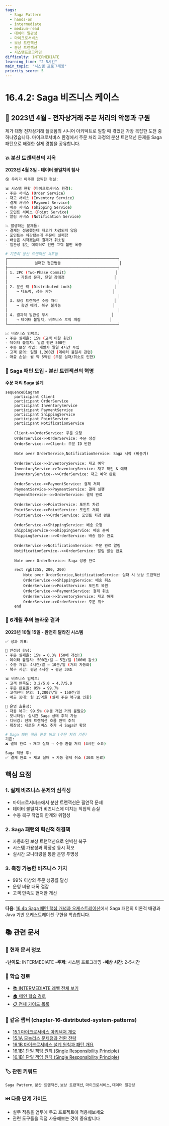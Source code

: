 ```yaml
---
tags:
  - Saga Pattern
  - hands-on
  - intermediate
  - medium-read
  - 데이터 일관성
  - 마이크로서비스
  - 보상 트랜잭션
  - 분산 트랜잭션
  - 시스템프로그래밍
difficulty: INTERMEDIATE
learning_time: "2-5시간"
main_topic: "시스템 프로그래밍"
priority_score: 5
---
```


# 16.4.2: Saga 비즈니스 케이스

## 🎯 2023년 4월 - 전자상거래 주문 처리의 악몽과 구원

제가 대형 전자상거래 플랫폼의 시니어 아키텍트로 일할 때 겪었던 가장 복잡한 도전 중 하나였습니다. 마이크로서비스 환경에서 주문 처리 과정의 분산 트랜잭션 문제를 Saga 패턴으로 해결한 실제 경험을 공유합니다.

### 💥 분산 트랜잭션의 지옥

**2023년 4월 3일 - 데이터 불일치의 참사**

```bash
😰 우리가 마주한 끔찍한 현실:

📊 시스템 현황 (마이크로서비스 환경):
- 주문 서비스 (Order Service)
- 재고 서비스 (Inventory Service)  
- 결제 서비스 (Payment Service)
- 배송 서비스 (Shipping Service)
- 포인트 서비스 (Point Service)
- 알림 서비스 (Notification Service)

💥 발생하는 문제들:
- 결제는 성공했는데 재고가 차감되지 않음
- 포인트는 차감됐는데 주문이 실패함
- 배송은 시작됐는데 결제가 취소됨
- 일관성 없는 데이터로 인한 고객 불만 폭증

# 기존의 분산 트랜잭션 시도들
┌─────────────────────────────────────────────────┐
│            실패한 접근법들                          │
├─────────────────────────────────────────────────┤
│ 1. 2PC (Two-Phase Commit)                      │
│    → 가용성 문제, 단일 장애점                      │
│                                                 │
│ 2. 분산 락 (Distributed Lock)                   │
│    → 데드락, 성능 저하                           │
│                                                 │  
│ 3. 보상 트랜잭션 수동 처리                         │
│    → 휴먼 에러, 복구 불가능                       │
│                                                 │
│ 4. 결과적 일관성 무시                            │
│    → 데이터 불일치, 비즈니스 로직 깨짐             │
└─────────────────────────────────────────────────┘

📈 비즈니스 임팩트:
- 주문 실패율: 15% (고객 이탈 원인)
- 데이터 불일치: 일일 평균 500건
- 수동 보상 작업: 개발자 일일 4시간 투입
- 고객 문의: 일일 1,200건 (데이터 불일치 관련)
- 매출 손실: 월 약 5억원 (주문 실패/취소로 인한)
```

### 🚀 Saga 패턴 도입 - 분산 트랜잭션의 혁명

**주문 처리 Saga 설계**

```mermaid
sequenceDiagram
    participant Client
    participant OrderService
    participant InventoryService
    participant PaymentService
    participant ShippingService
    participant PointService
    participant NotificationService
    
    Client->>OrderService: 주문 요청
    OrderService->>OrderService: 주문 생성
    OrderService-->>Client: 주문 ID 반환
    
    Note over OrderService,NotificationService: Saga 시작 (비동기)
    
    OrderService->>InventoryService: 재고 예약
    InventoryService->>InventoryService: 재고 확인 & 예약
    InventoryService-->>OrderService: 재고 예약 완료
    
    OrderService->>PaymentService: 결제 처리
    PaymentService->>PaymentService: 결제 실행
    PaymentService-->>OrderService: 결제 완료
    
    OrderService->>PointService: 포인트 차감
    PointService->>PointService: 포인트 처리
    PointService-->>OrderService: 포인트 차감 완료
    
    OrderService->>ShippingService: 배송 요청
    ShippingService->>ShippingService: 배송 준비
    ShippingService-->>OrderService: 배송 접수 완료
    
    OrderService->>NotificationService: 주문 완료 알림
    NotificationService-->>OrderService: 알림 발송 완료
    
    Note over OrderService: Saga 성공 완료
    
    rect rgb(255, 200, 200)
        Note over OrderService,NotificationService: 실패 시 보상 트랜잭션
        OrderService->>ShippingService: 배송 취소
        OrderService->>PointService: 포인트 복원
        OrderService->>PaymentService: 결제 취소
        OrderService->>InventoryService: 재고 해제
        OrderService->>OrderService: 주문 취소
    end
```

### 🎉 6개월 후의 놀라운 결과

**2023년 10월 15일 - 완전히 달라진 시스템**

```bash
✅ 성과 지표:

🚀 안정성 향상:
- 주문 실패율: 15% → 0.3% (50배 개선!)
- 데이터 불일치: 500건/일 → 5건/일 (100배 감소)
- 수동 개입: 4시간/일 → 10분/일 (거의 자동화)
- 복구 시간: 평균 4시간 → 평균 30초

📊 비즈니스 임팩트:
- 고객 만족도: 3.2/5.0 → 4.7/5.0
- 주문 완료율: 85% → 99.7%
- 고객센터 문의: 1,200건/일 → 150건/일
- 매출 증대: 월 15억원 (실패 주문 복구로 인한)

🔄 운영 효율성:
- 자동 복구: 99.5% (수동 개입 거의 불필요)
- 모니터링: 실시간 Saga 상태 추적 가능
- 디버깅: 전체 트랜잭션 흐름 완벽 추적
- 확장성: 새로운 서비스 추가 시 Saga만 확장

# Saga 패턴 적용 전후 비교 (주문 처리 기준)
기존:
❌ 결제 완료 → 재고 실패 → 수동 환불 처리 (4시간 소요)

Saga 적용 후:
✅ 결제 완료 → 재고 실패 → 자동 결제 취소 (30초 완료)
```

## 핵심 요점

### 1. 실제 비즈니스 문제의 심각성

- 마이크로서비스에서 분산 트랜잭션은 필연적 문제
- 데이터 불일치가 비즈니스에 미치는 직접적 손실
- 수동 복구 작업의 한계와 위험성

### 2. Saga 패턴의 혁신적 해결책

- 자동화된 보상 트랜잭션으로 완벽한 복구
- 시스템 가용성과 확장성 동시 확보
- 실시간 모니터링을 통한 운영 투명성

### 3. 측정 가능한 비즈니스 가치

- 99% 이상의 주문 성공률 달성
- 운영 비용 대폭 절감
- 고객 만족도 현저한 개선

---

**다음**: [16.4b Saga 패턴 핵심 개념과 오케스트레이션](./16-04-03-saga-orchestration.md)에서 Saga 패턴의 이론적 배경과 Java 기반 오케스트레이션 구현을 학습합니다.

## 📚 관련 문서

### 📖 현재 문서 정보

-**난이도**: INTERMEDIATE
-**주제**: 시스템 프로그래밍
-**예상 시간**: 2-5시간

### 🎯 학습 경로

- [📚 INTERMEDIATE 레벨 전체 보기](../learning-paths/intermediate/)
- [🏠 메인 학습 경로](../learning-paths/)
- [📋 전체 가이드 목록](../README.md)

### 📂 같은 챕터 (chapter-16-distributed-system-patterns)

- [15.1 마이크로서비스 아키텍처 개요](../chapter-15-microservices-architecture/16-01-microservices-architecture.md)
- [15.1A 모놀리스 문제점과 전환 전략](../chapter-15-microservices-architecture/16-10-monolith-to-microservices.md)
- [16.1B 마이크로서비스 설계 원칙과 패턴 개요](./16-01-02-single-responsibility-principle.md)
- [16.1B1 단일 책임 원칙 (Single Responsibility Principle)](./16-01-02-single-responsibility-principle.md)
- [16.1B1 단일 책임 원칙 (Single Responsibility Principle)](./16-01-03-single-responsibility.md)

### 🏷️ 관련 키워드

`Saga Pattern`, `분산 트랜잭션`, `보상 트랜잭션`, `마이크로서비스`, `데이터 일관성`

### ⏭️ 다음 단계 가이드

- 실무 적용을 염두에 두고 프로젝트에 적용해보세요
- 관련 도구들을 직접 사용해보는 것이 중요합니다
